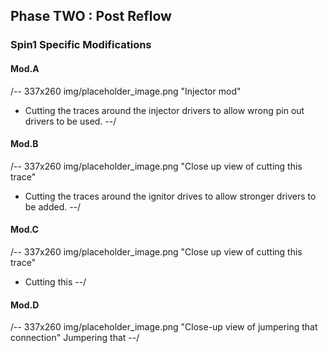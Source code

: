 ## Phase TWO : Post Reflow
### Spin1 Specific Modifications

#### Mod.A
/-- 337x260 img/placeholder_image.png "Injector mod"
- Cutting the traces around the injector drivers to allow wrong pin out drivers to be used.
--/

#### Mod.B
/-- 337x260 img/placeholder_image.png "Close up view of cutting this trace"
- Cutting the traces around the ignitor drives to allow stronger drivers to be added.
--/

#### Mod.C
/-- 337x260 img/placeholder_image.png "Close up view of cutting this trace"
- Cutting this
--/

#### Mod.D
/-- 337x260 img/placeholder_image.png "Close-up view of jumpering that connection"
Jumpering that
--/

